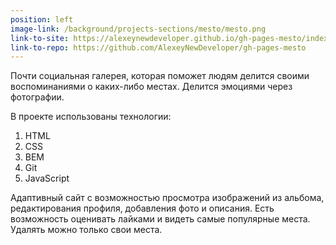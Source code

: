 ```yaml
---
position: left
image-link: /background/projects-sections/mesto/mesto.png
link-to-site: https://alexeynewdeveloper.github.io/gh-pages-mesto/index.html
link-to-repo: https://github.com/AlexeyNewDeveloper/gh-pages-mesto
---
```


Почти социальная галерея, которая поможет людям делится своими воспоминаниями о каких-либо местах. Делится эмоциями через фотографии.

В проекте использованы технологии:

1. HTML
2. CSS
3. BEM
4. Git
5. JavaScript

Адаптивный сайт с возможностью просмотра изображений из альбома, редактирования профиля, добавления фото и описания. Есть возможность оценивать лайками и видеть самые популярные места. Удалять можно только свои места.
